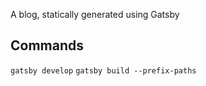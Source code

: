 A blog, statically generated using Gatsby


## Commands

`gatsby develop`
`gatsby build --prefix-paths`